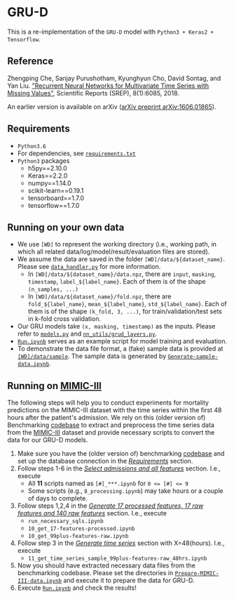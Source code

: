 # GRU-D
This is a re-implementation of the `GRU-D` model with `Python3 + Keras2 + Tensorflow`.


## Reference
Zhengping Che, Sanjay Purushotham, Kyunghyun Cho, David Sontag, and Yan Liu. ["Recurrent Neural Networks for Multivariate Time Series with Missing Values"](https://www.nature.com/articles/s41598-018-24271-9), Scientific Reports (SREP), 8(1):6085, 2018.

An earlier version is available on arXiv ([arXiv preprint arXiv:1606.01865](https://arxiv.org/abs/1606.01865)).


## Requirements
* `Python3.6`
* For dependencies, see [`requirements.txt`](requirements.txt)
* `Python3` packages
    * h5py==2.10.0
    * Keras==2.2.0
    * numpy==1.14.0
    * scikit-learn==0.19.1
    * tensorboard==1.7.0
    * tensorflow==1.7.0


## Running on your own data
* We use `[WD]` to represent the working directory
  (i.e., working path, in which all related data/log/model/result/evaluation files are stored).
* We assume the data are saved in the folder `[WD]/data/${dataset_name}`. 
  Please see [`data_handler.py`](data_handler.py) for more information.
    * In `[WD]/data/${dataset_name}/data.npz`, there are `input`, `masking`, `timestamp`, `label_${label_name}`. 
      Each of them is of the shape `(n_samples, ...)`
    * In `[WD]/data/${dataset_name}/fold.npz`, there are `fold_${label_name}`, `mean_${label_name}`, `std_${label_name}`.
      Each of them is of the shape `(k_fold, 3, ...)`, for train/validation/test sets in k-fold cross validation.
* Our GRU models take `(x, masking, timestamp)` as the inputs.
  Please refer to [`models.py`](models.py) and [`nn_utils/grud_layers.py`](nn_utils/grud_layers.py).
* [`Run.ipynb`](Run.ipynb) serves as an example script for model training and evaluation.
* To demonstrate the data file format, a (fake) sample data is provided at [`[WD]/data/sample`](data/sample/). 
  The sample data is generated by [`Generate-sample-data.ipynb`](Generate-sample-data.ipynb).

## Running on [MIMIC-III](https://mimic.physionet.org/gettingstarted/access/)
The following steps will help you to conduct experiments for mortality predictions on the MIMIC-III dataset with the time series within the first 48 hours after the patient's admission.
We rely on this (older version of) Benchmarking [codebase](https://github.com/USC-Melady/Benchmarking_DL_MIMICIII/tree/dep_notebooks) to extract and preprocess the time series data from the [MIMIC-III](https://mimic.physionet.org/gettingstarted/access/) dataset and provide necessary scripts to convert the data for our GRU-D models.

1. Make sure you have the (older version of) benchmarking [codebase](https://github.com/USC-Melady/Benchmarking_DL_MIMICIII/tree/dep_notebooks) and set up the database connection in the [_Requirements_](https://github.com/USC-Melady/Benchmarking_DL_MIMICIII/blob/dep_notebooks/readme.md#database) section.
2. Follow steps 1-6 in the [_Select admissions and all features_](https://github.com/USC-Melady/Benchmarking_DL_MIMICIII/blob/dep_notebooks/readme.md#select-admissions-and-all-features) section. I.e., execute
	* All __11__ scripts named as `[#]_***.ipynb` for `0 <= [#] <= 9`
	* Some scripts (e.g., `8_processing.ipynb`) may take hours or a couple of days to complete.
3. Follow steps 1,2,4 in the [_Generate 17 processed features, 17 raw features and 140 raw features_](https://github.com/USC-Melady/Benchmarking_DL_MIMICIII/blob/dep_notebooks/readme.md#generate-17-processed-features-17-raw-features-and-140-raw-features) section. I.e., execute
	* `run_necessary_sqls.ipynb`
	* `10_get_17-features-processed.ipynb`
	* `10_get_99plus-features-raw.ipynb`
4. Follow step 3 in the [_Generate time series_](https://github.com/USC-Melady/Benchmarking_DL_MIMICIII/blob/dep_notebooks/readme.md#generate-time-series) section with X=48(hours). I.e., execute
	* `11_get_time_series_sample_99plus-features-raw_48hrs.ipynb`
5. Now you should have extracted necessary data files from the benchmarking codebase. Please set the directories in [`Prepare-MIMIC-III-data.ipynb`](Prepare-MIMIC-III-data.ipynb) and execute it to prepare the data for GRU-D.
6. Execute [`Run.ipynb`](Run.ipynb) and check the results!
